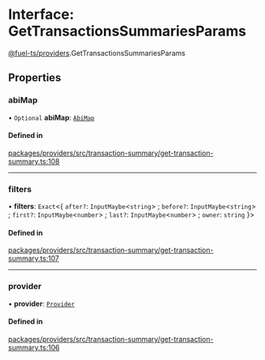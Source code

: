 # Interface: GetTransactionsSummariesParams

[@fuel-ts/providers](/api/Providers/index.md).GetTransactionsSummariesParams

## Properties

### abiMap

• `Optional` **abiMap**: [`AbiMap`](/api/Providers/index.md#abimap)

#### Defined in

[packages/providers/src/transaction-summary/get-transaction-summary.ts:108](https://github.com/FuelLabs/fuels-ts/blob/884f602f/packages/providers/src/transaction-summary/get-transaction-summary.ts#L108)

___

### filters

• **filters**: `Exact`&lt;{ `after?`: `InputMaybe`&lt;`string`\> ; `before?`: `InputMaybe`&lt;`string`\> ; `first?`: `InputMaybe`&lt;`number`\> ; `last?`: `InputMaybe`&lt;`number`\> ; `owner`: `string`  }\>

#### Defined in

[packages/providers/src/transaction-summary/get-transaction-summary.ts:107](https://github.com/FuelLabs/fuels-ts/blob/884f602f/packages/providers/src/transaction-summary/get-transaction-summary.ts#L107)

___

### provider

• **provider**: [`Provider`](/api/Providers/Provider.md)

#### Defined in

[packages/providers/src/transaction-summary/get-transaction-summary.ts:106](https://github.com/FuelLabs/fuels-ts/blob/884f602f/packages/providers/src/transaction-summary/get-transaction-summary.ts#L106)
